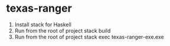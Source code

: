 # texas-ranger
1. Install stack for Haskell
2. Run from the root of project
    stack build
3. Run from the root of project
    stack exec texas-ranger-exe.exe